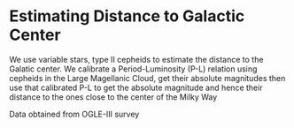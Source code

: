 # Estimating Distance to Galactic Center

We use variable stars, type II cepheids to estimate the distance to the Galatic center. We calibrate a Period-Luminosity (P-L) relation using cepheids in the Large Magellanic Cloud, get their absolute magnitudes then use that calibrated P-L to get the absolute magnitude and hence their distance to the ones close to the center of the Milky Way

Data obtained from OGLE-III survey
